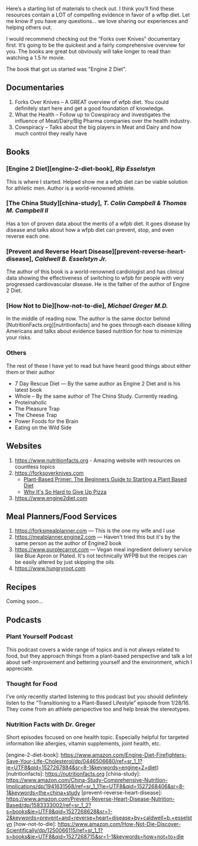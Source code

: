 Here’s a starting list of materials to check out. I think you’ll find these resources contain a LOT of compelling evidence in favor of a wfbp diet. Let me know if you have any questions… we love sharing our experiences and helping others out. 
 
I would recommend checking out the “Forks over Knives” documentary first. It’s going to be the quickest and a fairly comprehensive overview for you. The books are great but obviously will take longer to read than watching a 1.5 hr movie.

The book that got us started was "Engine 2 Diet". 
 
## Documentaries

1. Forks Over Knives – A GREAT overview of wfpb diet. You could definitely start 
here and get a good foundation of knowledge.
2. What the Health – Follow up to Cowspiracy and investigates the influence of 
Meat/Dairy/Big Pharma companies over the health industry.
3. Cowspiracy – Talks about the big players in Meat and Dairy and how much 
control they really have
 
## Books

### [Engine 2 Diet][engine-2-diet-book], _Rip Esselstyn_

This is where I started. Helped show me a wfpb diet can be viable solution for 
athletic men. Author is a world-renowned athlete.

### [The China Study][china-study], _T. Colin Campbell & Thomas M. Campbell II_

Has a ton of proven data about the merits of a wfpb diet. It goes disease by 
disease and talks about how a wfpb diet can prevent, stop, and even reverse each
one.


### [Prevent and Reverse Heart Disease][prevent-reverse-heart-disease], _Caldwell B. Esselstyn Jr._

The author of this book is a world-renowned cardiologist and has clinical data 
showing the effectiveness of switching to wfpb for people with very progressed 
cardiovascular disease. He is the father of the author of Engine 2 Diet.


### [How Not to Die][how-not-to-die], _Michael Greger M.D._

In the middle of reading now. The author is the same doctor behind 
[NutritionFacts.org][nutritionfacts] and he goes through each disease killing 
Americans and talks about evidence based nutrition for how to minimize your 
risks.


### Others

The rest of these I have yet to read but have heard good things about either 
them or their author
 
* 7 Day Rescue Diet — By the same author as Engine 2 Diet and is his latest book
* Whole – By the same author of The China Study. Currently reading.
* Proteinaholic 
* The Pleasure Trap 
* The Cheese Trap 
* Power Foods for the Brain
* Eating on the Wild Side 
 

## Websites

1. <https://www.nutritionfacts.org> - Amazing website with resources on 
countless topics 
1. <https://forksoverknives.com>
    * [Plant-Based Primer: The Beginners Guide to Starting a Plant Based Diet](https://forksoverknives.com/plant-based-primer-beginners-guide-starting-plant-based-diet)
    * [Why It's So Hard to Give Up Pizza](https://forksoverknives.com/addictive-food-cheese-pizza)
1. <https://www.engine2diet.com>


## Meal Planners/Food Services

1. <https://forksmealplanner.com> — This is the one my wife and I use
2. <https://mealplanner.engine2.com> — Haven't tried this but it's by the same 
person as the author of Engine2 book
3. <https://www.purplecarrot.com> — Vegan meal ingredient delivery service like Blue Apron or Plated. It's not technically WFPB but the recipes can be easily altered by just skipping the oils
4. <https://www.hungryroot.com>


## Recipes

Coming soon...


## Podcasts


### Plant Yourself Podcast
This podcast covers a wide range of topics and is not always related to food, 
but they approach things from a plant-based perspective and talk a lot about 
self-improvement and bettering yourself and the environment, which I appreciate.


### Thought for Food

I’ve only recently started listening to this podcast but you should definitely 
listen to the “Transitioning to a Plant-Based Lifestyle” episode from 1/28/16. 
They come from an athlete perspective too and help break the stereotypes.


### Nutrition Facts with Dr. Greger

Short episodes focused on one health topic. Especially helpful for targeted 
information like allergies, vitamin supplements, joint health, etc.


[engine-2-diet-book]: https://www.amazon.com/Engine-Diet-Firefighters-Save-Your-Life-Cholesterol/dp/0446506680/ref=sr_1_1?ie=UTF8&qid=1527267884&sr=8-1&keywords=engine+2+diet)
[nutritionfacts]: https://nutritionfacts.org
[china-study]: https://www.amazon.com/China-Study-Comprehensive-Nutrition-Implications/dp/1941631568/ref=sr_1_1?ie=UTF8&qid=1527268406&sr=8-1&keywords=the+china+study
[prevent-reverse-heart-disease]: https://www.amazon.com/Prevent-Reverse-Heart-Disease-Nutrition-Based/dp/1583333002/ref=sr_1_2?s=books&ie=UTF8&qid=1527268628&sr=1-2&keywords=prevent+and+reverse+heart+disease+by+caldwell+b.+esselstyn
[how-not-to-die]: https://www.amazon.com/How-Not-Die-Discover-Scientifically/dp/1250066115/ref=sr_1_1?s=books&ie=UTF8&qid=1527268715&sr=1-1&keywords=how+not+to+die